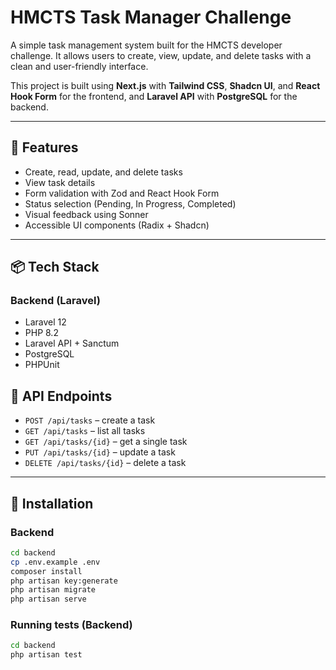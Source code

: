 # HMCTS Task Manager Challenge

A simple task management system built for the HMCTS developer challenge. It allows users to create, view, update, and delete tasks with a clean and user-friendly interface.

This project is built using **Next.js** with **Tailwind CSS**, **Shadcn UI**, and **React Hook Form** for the frontend, and **Laravel API** with **PostgreSQL** for the backend.

---

## 🔧 Features

-   Create, read, update, and delete tasks
-   View task details
-   Form validation with Zod and React Hook Form
-   Status selection (Pending, In Progress, Completed)
-   Visual feedback using Sonner
-   Accessible UI components (Radix + Shadcn)

---

## 📦 Tech Stack

### Backend (Laravel)

-   Laravel 12
-   PHP 8.2
-   Laravel API + Sanctum
-   PostgreSQL
-   PHPUnit

## 🧪 API Endpoints

-   `POST /api/tasks` – create a task
-   `GET /api/tasks` – list all tasks
-   `GET /api/tasks/{id}` – get a single task
-   `PUT /api/tasks/{id}` – update a task
-   `DELETE /api/tasks/{id}` – delete a task

---

## 🚀 Installation

### Backend

```bash
cd backend
cp .env.example .env
composer install
php artisan key:generate
php artisan migrate
php artisan serve
```

### Running tests (Backend)

```bash
cd backend
php artisan test
```
